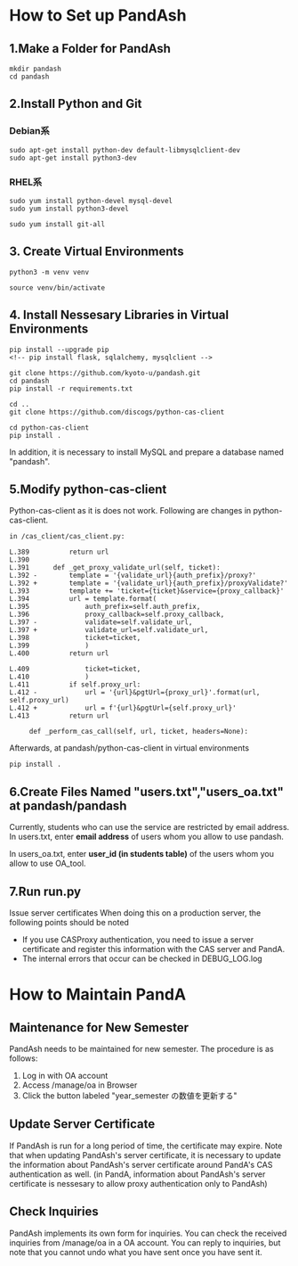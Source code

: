 # How to Set up PandAsh

## 1.Make a Folder for PandAsh
```
mkdir pandash
cd pandash
```

## 2.Install Python and Git
### Debian系
    sudo apt-get install python-dev default-libmysqlclient-dev
    sudo apt-get install python3-dev
 
### RHEL系
    sudo yum install python-devel mysql-devel
    sudo yum install python3-devel

```
sudo yum install git-all
```

## 3. Create Virtual Environments
```
python3 -m venv venv

source venv/bin/activate
```
## 4. Install Nessesary Libraries in Virtual Environments
```
pip install --upgrade pip
<!-- pip install flask, sqlalchemy, mysqlclient -->

git clone https://github.com/kyoto-u/pandash.git
cd pandash
pip install -r requirements.txt

cd ..
git clone https://github.com/discogs/python-cas-client

cd python-cas-client
pip install .
```

In addition, it is necessary to install MySQL and prepare a database named "pandash".

## 5.Modify python-cas-client
Python-cas-client as it is does not work.
Following are changes in python-cas-client.
```
in /cas_client/cas_client.py:

L.389          return url
L.390
L.391      def _get_proxy_validate_url(self, ticket):
L.392 -        template = '{validate_url}{auth_prefix}/proxy?'
L.392 +        template = '{validate_url}{auth_prefix}/proxyValidate?'
L.393          template += 'ticket={ticket}&service={proxy_callback}'
L.394          url = template.format(
L.395              auth_prefix=self.auth_prefix,
L.396              proxy_callback=self.proxy_callback,
L.397 -            validate=self.validate_url,
L.397 +            validate_url=self.validate_url,
L.398              ticket=ticket,
L.399              )
L.400          return url

L.409              ticket=ticket,
L.410              )
L.411          if self.proxy_url:
L.412 -            url = '{url}&pgtUrl={proxy_url}'.format(url, self.proxy_url)
L.412 +            url = f'{url}&pgtUrl={self.proxy_url}'
L.413          return url

     def _perform_cas_call(self, url, ticket, headers=None):
```
Afterwards, at pandash/python-cas-client in virtual environments
```
pip install .
```

## 6.Create Files Named "users.txt","users_oa.txt" at pandash/pandash

Currently, students who can use the service are restricted by email address.
In users.txt, enter **email address** of users whom you allow to use pandash.

In users_oa.txt, enter **user_id (in students table)** of the users whom you allow to use OA_tool.

## 7.Run run.py

Issue server certificates
When doing this on a production server, the following points should be noted

- If you use CASProxy authentication, you need to issue a server certificate and register this information with the CAS server and PandA.
- The internal errors that occur can be checked in DEBUG_LOG.log

# How to Maintain PandA

## Maintenance for New Semester

PandAsh needs to be maintained for new semester.
The procedure is as follows:

1. Log in with OA account
2. Access /manage/oa in Browser
3. Click the button labeled "year_semester の数値を更新する"

## Update Server Certificate

If PandAsh is run for a long period of time, the certificate may expire.
Note that when updating PandAsh's server certificate, it is necessary to update the information about PandAsh's server certificate around PandA's CAS authentication as well.
(in PandA, information about PandAsh's server certificate is nessesary to allow proxy authentication only to PandAsh)

## Check Inquiries

PandAsh implements its own form for inquiries. You can check the received inquiries from /manage/oa in a OA account.
You can reply to inquiries, but note that you cannot undo what you have sent once you have sent it.
